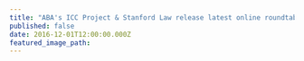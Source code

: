 ```yaml
---
title: "ABA's ICC Project & Stanford Law release latest online roundtable, Arguendo, on the future of the US-ICC relationship"
published: false
date: 2016-12-01T12:00:00.000Z
featured_image_path:
---
```

